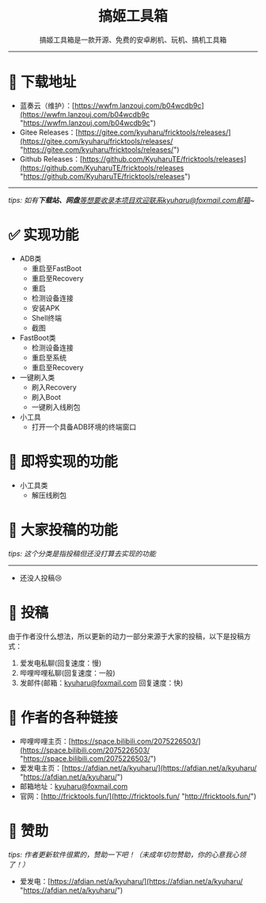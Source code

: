 <h1 align="center">搞姬工具箱</h1>

<div align="center">
搞姬工具箱是一款开源、免费的安卓刷机、玩机、搞机工具箱
</div>

------------


# 💖 下载地址
- 蓝奏云（维护）：[https://wwfm.lanzouj.com/b04wcdb9c](https://wwfm.lanzouj.com/b04wcdb9c "https://wwfm.lanzouj.com/b04wcdb9c")
- Gitee Releases：[https://gitee.com/kyuharu/fricktools/releases/](https://gitee.com/kyuharu/fricktools/releases/ "https://gitee.com/kyuharu/fricktools/releases/")
- Github Releases：[https://github.com/KyuharuTE/fricktools/releases](https://github.com/KyuharuTE/fricktools/releases "https://github.com/KyuharuTE/fricktools/releases")

------------

*tips: 如有**下载站、网盘**等想要收录本项目欢迎联系kyuharu@foxmail.com邮箱~*

# ✅ 实现功能
- ADB类
  - 重启至FastBoot
  - 重启至Recovery
  - 重启
  - 检测设备连接
  - 安装APK
  - Shell终端
  - 截图
- FastBoot类
  - 检测设备连接 
  - 重启至系统
  - 重启至Recovery
- 一键刷入类
  - 刷入Recovery
  - 刷入Boot
  - 一键刷入线刷包
- 小工具
  - 打开一个具备ADB环境的终端窗口

# 💝 即将实现的功能
- 小工具类
  - 解压线刷包

# 🔶 大家投稿的功能
*tips: 这个分类是指投稿但还没打算去实现的功能*

------------

- 还没人投稿😢

# 💌 投稿
由于作者没什么想法，所以更新的动力一部分来源于大家的投稿，以下是投稿方式：
1. 爱发电私聊(回复速度：慢)
2. 哔哩哔哩私聊(回复速度：一般)
3. 发邮件(邮箱：kyuharu@foxmail.com 回复速度：快)

# 🔗 作者的各种链接
- 哔哩哔哩主页：[https://space.bilibili.com/2075226503/](https://space.bilibili.com/2075226503/ "https://space.bilibili.com/2075226503/")
- 爱发电主页：[https://afdian.net/a/kyuharu/](https://afdian.net/a/kyuharu/ "https://afdian.net/a/kyuharu/")
- 邮箱地址：kyuharu@foxmail.com
- 官网：[http://fricktools.fun/](http://fricktools.fun/ "http://fricktools.fun/")

# 🧡 赞助
*tips: 作者更新软件很累的，赞助一下吧！（未成年切勿赞助，你的心意我心领了！）*
- 爱发电：[https://afdian.net/a/kyuharu/](https://afdian.net/a/kyuharu/ "https://afdian.net/a/kyuharu/")
